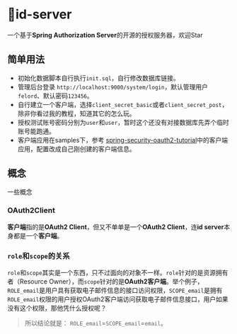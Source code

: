 # 🚀id-server

一个基于**Spring Authorization Server**的开源的授权服务器，欢迎Star


## 简单用法

- 初始化数据脚本自行执行`init.sql`，自行修改数据库链接。
- 管理后台登录 `http://localhost:9000/system/login`，默认管理用户`felord`、默认密码`123456`。
- 自行建立一个客户端，选择`client_secret_basic`或者`client_secret_post`，除非你看过我的教程，知道其它的怎么玩。
- 授权测试账号密码分别为`user`和`user`，暂时这个还没有对接数据库先弄个临时账号能跑通。
- 客户端应用在samples下，参考 [spring-security-oauth2-tutorial](https://gitee.com/felord/spring-security-oauth2-tutorial)中的客户端应用，配置改成自己刚创建的客户端信息。

## 概念
一些概念
### OAuth2Client 

**客户端**指的是**OAuth2 Client**，但又不单单是一个**OAuth2 Client**，连**id server**本身都是一个**客户端**。

### `role`和`scope`的关系

`role`和`scope`其实是一个东西，只不过面向的对象不一样。`role`针对的是资源拥有者（Resource Owner），而`scope`针对的是**OAuth2客户端**。举个例子，`ROLE_email`是用户具有获取电子邮件信息的接口访问权限，`SCOPE_email`是拥有`ROLE_email`权限的用户授权OAuth2客户端访问获取电子邮件信息接口，用户如果没有这个权限，那他凭什么授权呢？
> 所以结论就是： `ROLE_email`=`SCOPE_email`=`email`。

